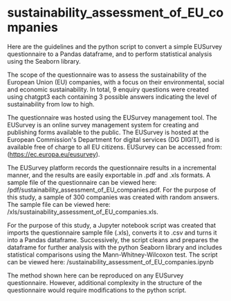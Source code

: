 # sustainability_assessment_of_EU_companies
Here are the guidelines and the python script to convert a simple EUSurvey questionnaire to a Pandas dataframe, and to perform statistical analysis using the Seaborn library.

The scope of the questionnaire was to assess the sustainability of the European Union (EU) companies, with a focus on their environmental, social and economic sustainability. In total, 9 enquiry questions were created using chatgpt3 each containing 3 possible answers indicating the level of sustainability from low to high. 

The questionnaire was hosted using the EUSurvey management tool. The EUSurvey is an online survey management system for creating and publishing forms available to the public. The EUSurvey is hosted at the European Commission's Department for digital services (DG DIGIT), and is available free of charge to all EU citizens. EUSurvey can be accessed from: (https://ec.europa.eu/eusurvey). 

The EUSurvey platform records the questionnaire results in a incremental manner, and the results are easily exportable in .pdf and .xls formats. A sample file of the questionnaire can be viewed here: /pdf/sustainability_assessment_of_EU_companies.pdf. For the purpose of this study, a sample of 300 companies was created with random answers. The sample file can be viewed here: /xls/sustainability_assessment_of_EU_companies.xls. 

For the purpose of this study, a Jupyter notebook script was created that imports the questionnaire sample file (.xls), converts it to .csv and turns it into a Pandas dataframe. Successively, the script cleans and prepares the dataframe for further analysis with the python Seaborn library and includes statistical comparisons using the Mann-Whitney-Wilcoxon test. The script can be viewed here: /sustainability_assessment_of_EU_companies.ipynb

The method shown here can be reproduced on any EUSurvey questionnaire. However, additional complexity in the structure of the questionnaire would require modifications to the python script. 
